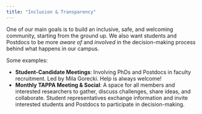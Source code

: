 ```yaml
---
title: "Inclusion & Transparency"
---
```

One of our main goals is to build an inclusive, safe, and welcoming community, starting from the ground up.
We also want students and Postdocs to be more *aware of* and *involved* in the decision-making process behind what happens in our campus.

Some examples:
- **Student-Candidate Meetings**: Involving PhDs and Postdocs in faculty recruitment. Led by Mila Gorecki. Help is always welcome!
- **Monthly TAPPA Meeting & Social**: A space for all members and interested researchers to gather, discuss challenges, share ideas, and collaborate. Student representatives exchange information and invite interested students and Postdocs to participate in decision-making.

